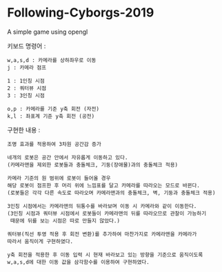 # Following-Cyborgs-2019
A simple game using opengl

키보드 명령어 :

	w,a,s,d : 카메라를 상하좌우로 이동
	j : 카메라 점프

	1 : 1인칭 시점
	2 : 쿼터뷰 시점
	3 : 3인칭 시점

	o,p : 카메라를 기준 y축 회전 (자전)
	k,l : 좌표계 기준 y축 회전 (공전)

구현한 내용 :

	조명 효과를 적용하여 3차원 공간감 증가

	네개의 로봇은 공간 안에서 자유롭게 이동하고 있다.
	(카메라맨을 제외한 로봇들과 충돌체크, 기둥(장애물)과의 충돌체크 적용)

	카메라 기준의 원 범위에 로봇이 들어올 경우
	해당 로봇이 점프한 후 머리 위에 느낌표를 달고 카메라를 따라오는 모드로 바뀐다.
	(로봇들은 각각 다른 속도로 따라오며 카메라맨과의 충돌체크, 벽, 기둥과 충돌체크 적용)

	3인칭 시점에서는 카메라맨의 뒤통수를 바라보며 이동 시 카메라와 같이 이동한다.
	(3인칭 시점과 쿼터뷰 시점에서 로봇들이 카메라맨의 뒤를 따라오므로 관찰이 가능하기
	 때문에 뒤를 보는 시점은 따로 만들지 않았다.)

	쿼터뷰(직선 투영 적용 후 회전 변환)를 추가하여 마찬가지로 카메라맨을 카메라가 
	따라서 움직이게 구현하였다.

	y축 회전을 적용한 후 이동 입력 시 현재 바라보고 있는 방향을 기준으로 움직이도록
	w,a,s,d에 대한 이동 값을 삼각함수를 이용하여 구현하였다.
